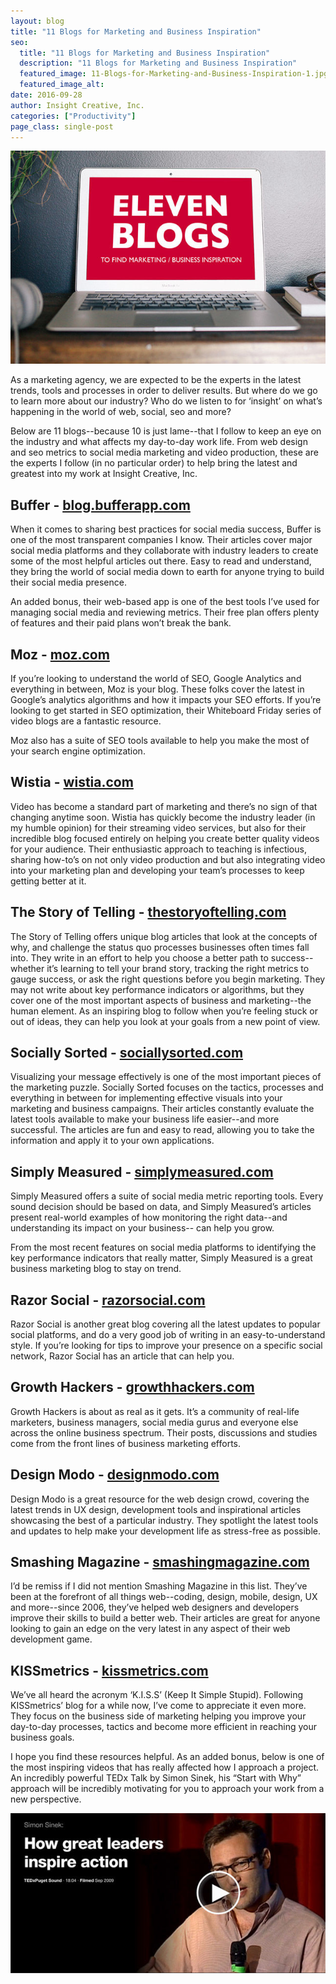 ```yaml
---
layout: blog
title: "11 Blogs for Marketing and Business Inspiration"
seo:
  title: "11 Blogs for Marketing and Business Inspiration"
  description: "11 Blogs for Marketing and Business Inspiration"
  featured_image: 11-Blogs-for-Marketing-and-Business-Inspiration-1.jpg
  featured_image_alt:
date: 2016-09-28
author: Insight Creative, Inc.
categories: ["Productivity"]
page_class: single-post
---
```


![11 Blogs](11-Blogs-for-Marketing-and-Business-Inspiration-1.jpg)

As a marketing agency, we are expected to be the experts in the latest trends, tools and processes in order to deliver results. But where do we go to learn more about our industry? Who do we listen to for ‘insight’ on what’s happening in the world of web, social, seo and more?

Below are 11 blogs--because 10 is just lame--that I follow to keep an eye on the industry and what affects my day-to-day work life. From web design and seo metrics to social media marketing and video production, these are the experts I follow (in no particular order) to help bring the latest and greatest into my work at Insight Creative, Inc.

## Buffer - [blog.bufferapp.com](https://blog.bufferapp.com)

When it comes to sharing best practices for social media success, Buffer is one of the most transparent companies I know. Their articles cover major social media platforms and they collaborate with industry leaders to create some of the most helpful articles out there. Easy to read and understand, they bring the world of social media down to earth for anyone trying to build their social media presence.

An added bonus, their web-based app is one of the best tools I’ve used for managing social media and reviewing metrics. Their free plan offers plenty of features and their paid plans won’t break the bank.

## Moz - [moz.com](https://moz.com/blog)

If you’re looking to understand the world of SEO, Google Analytics and everything in between, Moz is your blog. These folks cover the latest in Google’s analytics algorithms and how it impacts your SEO efforts. If you’re looking to get started in SEO optimization, their Whiteboard Friday series of video blogs are a fantastic resource.

Moz also has a suite of SEO tools available to help you make the most of your search engine optimization.

## Wistia - [wistia.com](https://wistia.com/blog)

Video has become a standard part of marketing and there’s no sign of that changing anytime soon. Wistia has quickly become the industry leader (in my humble opinion) for their streaming video services, but also for their incredible blog focused entirely on helping you create better quality videos for your audience. Their enthusiastic approach to teaching is infectious, sharing how-to’s on not only video production and but also integrating video into your marketing plan and developing your team’s processes to keep getting better at it.

## The Story of Telling - [thestoryoftelling.com](http://thestoryoftelling.com/blog)

The Story of Telling offers unique blog articles that look at the concepts of why, and challenge the status quo processes businesses often times fall into. They write in an effort to help you choose a better path to success--whether it’s learning to tell your brand story, tracking the right metrics to gauge success, or ask the right questions before you begin marketing. They may not write about key performance indicators or algorithms, but they cover one of the most important aspects of business and marketing--the human element. As an inspiring blog to follow when you’re feeling stuck or out of ideas, they can help you look at your goals from a new point of view.

## Socially Sorted - [sociallysorted.com](http://sociallysorted.com.au/blog/)

Visualizing your message effectively is one of the most important pieces of the marketing puzzle. Socially Sorted focuses on the tactics, processes and everything in between for implementing effective visuals into your marketing and business campaigns. Their articles constantly evaluate the latest tools available to make your business life easier--and more successful. The articles are fun and easy to read, allowing you to take the information and apply it to your own applications.

## Simply Measured - [simplymeasured.com](http://simplymeasured.com/blog/)

Simply Measured offers a suite of social media metric reporting tools. Every sound decision should be based on data, and Simply Measured’s articles present real-world examples of how monitoring the right data--and understanding its impact on your business-- can help you grow.

From the most recent features on social media platforms to identifying the key performance indicators that really matter, Simply Measured is a great business marketing blog to stay on trend.

## Razor Social - [razorsocial.com](http://www.razorsocial.com/blog/)

Razor Social is another great blog covering all the latest updates to popular social platforms, and do a very good job of writing in an easy-to-understand style. If you’re looking for tips to improve your presence on a specific social network, Razor Social has an article that can help you.

## Growth Hackers - [growthhackers.com](https://growthhackers.com/)

Growth Hackers is about as real as it gets. It’s a community of real-life marketers, business managers, social media gurus and everyone else across the online business spectrum. Their posts, discussions and studies come from the front lines of business marketing efforts.

## Design Modo - [designmodo.com](http://designmodo.com/)

Design Modo is a great resource for the web design crowd, covering the latest trends in UX design, development tools and inspirational articles showcasing the best of a particular industry. They spotlight the latest tools and updates to help make your development life as stress-free as possible.

## Smashing Magazine - [smashingmagazine.com](https://www.smashingmagazine.com/)

I’d be remiss if I did not mention Smashing Magazine in this list. They’ve been at the forefront of all things web--coding, design, mobile, design, UX and more--since 2006, they’ve helped web designers and developers improve their skills to build a better web. Their articles are great for anyone looking to gain an edge on the very latest in any aspect of their web development game.

## KISSmetrics - [kissmetrics.com](https://blog.kissmetrics.com)

We’ve all heard the acronym ‘K.I.S.S’ (Keep It Simple Stupid). Following KISSmetrics’ blog for a while now, I’ve come to appreciate it even more. They focus on the business side of marketing helping you improve your day-to-day processes, tactics and become more efficient in reaching your business goals.

I hope you find these resources helpful. As an added bonus, below is one of the most inspiring videos that has really affected how I approach a project. An incredibly powerful TEDx Talk by Simon Sinek, his “Start with Why” approach will be incredibly motivating for you to approach your work from a new perspective.

<a target="_blank" href="https://www.ted.com/talks/simon_sinek_how_great_leaders_inspire_action"><img src="11-Blogs-for-Marketing-and-Business-Inspiration-2.jpg"></a>
